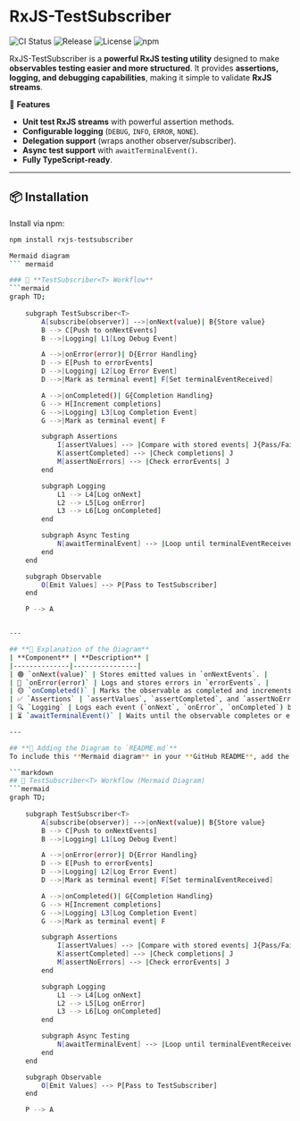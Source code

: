 # RxJS-TestSubscriber

![CI Status](https://github.com/hansschenker/rxjs-testsubscriber/actions/workflows/ci.yml/badge.svg)
![Release](https://github.com/hansschenker/rxjs-testsubscriber/actions/workflows/release.yml/badge.svg)
![License](https://img.shields.io/badge/license-MIT-green.svg)
![npm](https://img.shields.io/npm/v/rxjs-testsubscriber)

RxJS-TestSubscriber is a **powerful RxJS testing utility** designed to make **observables testing easier and more structured**. It provides **assertions, logging, and debugging capabilities**, making it simple to validate **RxJS streams**.

🚀 **Features**

- **Unit test RxJS streams** with powerful assertion methods.
- **Configurable logging** (`DEBUG`, `INFO`, `ERROR`, `NONE`).
- **Delegation support** (wraps another observer/subscriber).
- **Async test support** with `awaitTerminalEvent()`.
- **Fully TypeScript-ready**.

---

## 📦 Installation

Install via npm:

```sh
npm install rxjs-testsubscriber

Mermaid diagram
``` mermaid

### 🌊 **TestSubscriber<T> Workflow**
```mermaid
graph TD;
    
    subgraph TestSubscriber<T>
        A[subscribe(observer)] -->|onNext(value)| B{Store value}
        B --> C[Push to onNextEvents]
        B -->|Logging| L1[Log Debug Event]

        A -->|onError(error)| D{Error Handling}
        D --> E[Push to errorEvents]
        D -->|Logging| L2[Log Error Event]
        D -->|Mark as terminal event| F[Set terminalEventReceived]

        A -->|onCompleted()| G{Completion Handling}
        G --> H[Increment completions]
        G -->|Logging| L3[Log Completion Event]
        G -->|Mark as terminal event| F

        subgraph Assertions
            I[assertValues] --> |Compare with stored events| J{Pass/Fail}
            K[assertCompleted] --> |Check completions| J
            M[assertNoErrors] --> |Check errorEvents| J
        end

        subgraph Logging
            L1 --> L4[Log onNext]
            L2 --> L5[Log onError]
            L3 --> L6[Log onCompleted]
        end

        subgraph Async Testing
            N[awaitTerminalEvent] --> |Loop until terminalEventReceived| F
        end
    end

    subgraph Observable
        O[Emit Values] --> P[Pass to TestSubscriber]
    end

    P --> A


---

## **📌 Explanation of the Diagram**
| **Component** | **Description** |
|--------------|----------------|
| 🟢 `onNext(value)` | Stores emitted values in `onNextEvents`. |
| 🔴 `onError(error)` | Logs and stores errors in `errorEvents`. |
| 🟡 `onCompleted()` | Marks the observable as completed and increments completion count. |
| ✅ `Assertions` | `assertValues`, `assertCompleted`, and `assertNoErrors` verify expected behavior. |
| 🔍 `Logging` | Logs each event (`onNext`, `onError`, `onCompleted`) based on logging level. |
| ⏳ `awaitTerminalEvent()` | Waits until the observable completes or errors out. |

---

## **📌 Adding the Diagram to `README.md`**
To include this **Mermaid diagram** in your **GitHub README**, add the following section:

```markdown
## 🌊 TestSubscriber<T> Workflow (Mermaid Diagram)
```mermaid
graph TD;
    
    subgraph TestSubscriber<T>
        A[subscribe(observer)] -->|onNext(value)| B{Store value}
        B --> C[Push to onNextEvents]
        B -->|Logging| L1[Log Debug Event]

        A -->|onError(error)| D{Error Handling}
        D --> E[Push to errorEvents]
        D -->|Logging| L2[Log Error Event]
        D -->|Mark as terminal event| F[Set terminalEventReceived]

        A -->|onCompleted()| G{Completion Handling}
        G --> H[Increment completions]
        G -->|Logging| L3[Log Completion Event]
        G -->|Mark as terminal event| F

        subgraph Assertions
            I[assertValues] --> |Compare with stored events| J{Pass/Fail}
            K[assertCompleted] --> |Check completions| J
            M[assertNoErrors] --> |Check errorEvents| J
        end

        subgraph Logging
            L1 --> L4[Log onNext]
            L2 --> L5[Log onError]
            L3 --> L6[Log onCompleted]
        end

        subgraph Async Testing
            N[awaitTerminalEvent] --> |Loop until terminalEventReceived| F
        end
    end

    subgraph Observable
        O[Emit Values] --> P[Pass to TestSubscriber]
    end

    P --> A
